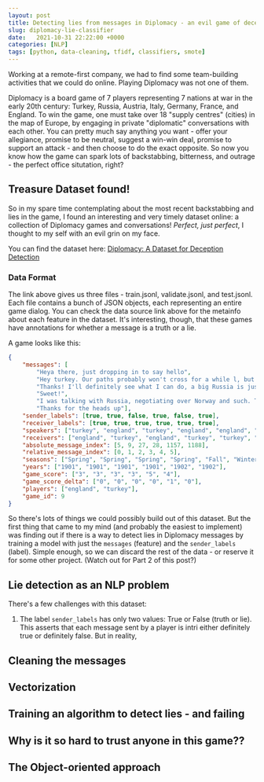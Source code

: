 ```yaml
---
layout: post
title: Detecting lies from messages in Diplomacy - an evil game of deception
slug: diplomacy-lie-classifier
date:   2021-10-31 22:22:00 +0000
categories: [NLP]
tags: [python, data-cleaning, tfidf, classifiers, smote]
---
```


Working at a remote-first company, we had to find some team-building activities that we could do online. Playing Diplomacy was not one of them.

Diplomacy is a board game of 7 players representing 7 nations at war in the early 20th century: Turkey, Russia, Austria, Italy, Germany, France, and England. To win the game, one must take over 18 "supply centres" (cities) in the map of Europe, by engaging in private "diplomatic" conversations with each other. You can pretty much say anything you want - offer your allegiance, promise to be neutral, suggest a win-win deal, promise to support an attack - and then choose to do the exact opposite. So now you know how the game can spark lots of backstabbing, bitterness, and outrage - the perfect office situtation, right?

## Treasure Dataset found!
So in my spare time contemplating about the most recent backstabbing and lies in the game, I found an interesting and very timely dataset online: a collection of Diplomacy games and conversations! _Perfect, just perfect_, I thought to my self with an evil grin on my face.

You can find the dataset here:
[Diplomacy: A Dataset for Deception Detection](https://sites.google.com/view/qanta/projects/diplomacy)

### Data Format
The link above gives us three files - train.jsonl, validate.jsonl, and test.jsonl. Each file contains a bunch of JSON objects, each representing an entire game dialog. You can check the data source link above for the metainfo about each feature in the dataset. It's interesting, though, that these games have annotations for whether a message is a truth or a lie.

A game looks like this:

```json
{
    "messages": [
        "Heya there, just dropping in to say hello",
        "Hey turkey. Our paths probably won't cross for a while l, but may I suggest you attack Russia? I've seen way to many games where Russia is ignored and all of the sudden they have half the board. Anyways, good lucks and have fun!",
        "Thanks! I'll definitely see what I can do, a big Russia is just as bad for me as everyone else",
        "Sweet!",
        "I was talking with Russia, negotiating over Norway and such. They told me they were planning on attacking you, as they thought I was there ally. The truth is, I really don't want to see russia run off with this game, so I decided to let you know.",
        "Thanks for the heads up"],
    "sender_labels": [true, true, false, true, false, true],
    "receiver_labels": [true, true, true, true, true, true],
    "speakers": ["turkey", "england", "turkey", "england", "england", "turkey"],
    "receivers": ["england", "turkey", "england", "turkey", "turkey", "england"],
    "absolute_message_index": [5, 9, 27, 28, 1157, 1188],
    "relative_message_index": [0, 1, 2, 3, 4, 5],
    "seasons": ["Spring", "Spring", "Spring", "Spring", "Fall", "Winter"],
    "years": ["1901", "1901", "1901", "1901", "1902", "1902"],
    "game_score": ["3", "3", "3", "3", "5", "4"],
    "game_score_delta": ["0", "0", "0", "0", "1", "0"],
    "players": ["england", "turkey"],
    "game_id": 9
}
```


So there's lots of things we could possibly build out of this dataset. But the first thing that came to my mind (and probably the easiest to implement) was finding out if there is a way to detect lies in Diplomacy messages by training a model with just the `messages` (feature) and the `sender_labels` (label). Simple enough, so we can discard the rest of the data - or reserve it for some other project. (Watch out for Part 2 of this post?)


## Lie detection as an NLP problem
There's a few challenges with this dataset:
1. The label `sender_labels` has only two values: True or False (truth or lie). This asserts that each message sent by a player is intri either definitely true or definitely false. But in reality,


## Cleaning the messages

## Vectorization

## Training an algorithm to detect lies - and failing

## Why is it so hard to trust anyone in this game??

## The Object-oriented approach
